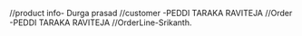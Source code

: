 //product info- Durga prasad
//customer -PEDDI TARAKA RAVITEJA
//Order -PEDDI TARAKA RAVITEJA
//OrderLine-Srikanth.  